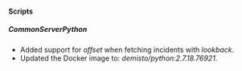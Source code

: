 
#### Scripts

##### CommonServerPython


- Added support for *offset* when fetching incidents with *lookback*.
- Updated the Docker image to: *demisto/python:2.7.18.76921*.
